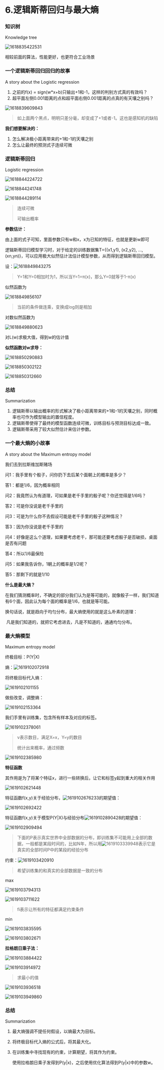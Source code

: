 # 6.逻辑斯蒂回归与最大熵

### 知识树

Knowledge tree

![1618835422531](assets/1618835422531.png)

相较前面的算法，性能更好，也更符合工业场景



### 一个逻辑斯蒂回归回归的故事

A story about the Logistic regression

1. 之前的f(x) = sign(w*x+b)只输出+1和-1，这样的判别方式真的有效吗？
2. 超平面左侧0.001距离的点和超平面右侧0.001距离的点真的有天壤之别吗？

![1618839609843](assets/1618839609843.png)

> 如上面两个黑点，明明只差分毫，却变成了+1或者-1。这也是感知机的缺陷

**我们想要解决的：**

1. 怎么解决极小距离带来的+1和-1的天壤之别
2. 怎么让最终的预测式子连续可微



### 逻辑斯蒂回归

Logistic regression

![1618844224722](assets/1618844224722.png)

![1618844241748](assets/1618844241748.png)

![1618844289114](assets/1618844289114.png)



> 连续可微
>
> 可输出概率



**参数估计：**

由上面的式子可知，里面参数只有w和x，x为已知的特征，也就是更新w即可

逻辑斯蒂回归模型学习时，对于给定的训练数据集T={(x1,y1), (x2,y2), ...,(xn,yn)}，可以应用极大似然估计法估计模型参数，从而得到逻辑斯蒂回归模型。

设：![1618849843275](assets/1618849843275.png)

> Y=1和Y=0相加时为1，所以当Y=1=π(x)，那么Y=0就等于1-π(x)

似然函数为

![1618849856107](assets/1618849856107.png)

> 当前的条件做连乘，变换成log则是相加

对数似然函数为

![1618849880623](assets/1618849880623.png)

对L(w)求极大值，得到w的估计值

**似然函数对w求导：**

![1618850290883](assets/1618850290883.png)

![1618850302122](assets/1618850302122.png)

![1618850312660](assets/1618850312660.png)



### 总结

Summarization

1. 逻辑斯蒂以输出概率的形式解决了极小距离带来的+1和-1的天壤之别，同时概率也可作为模型输出的置信程度。
2. 逻辑斯蒂使得了最终的模型函数连续可微，训练目标与预测目标达成一致。
3. 逻辑斯蒂采用了较大似然估计来估计参数。



### 一个最大熵的小故事

A story about the Maximum entropy model

我们去到拉斯维加斯赌场

问1：我手里有个骰子，问你扔下去后某个面朝上的概率是多少？

答1：都是1/6，因为概率相同



问2：我竟然认为有道理，可如果是老千手里的骰子呢？你还觉得是1/6吗？

答2：可是你没说是老千手里的



问3：可是为什么你不去假设可能是老千手里的骰子这种情况？

答3：因为你没说是老千手里的



问4：好像是这么个道理，如果要考虑老千，那可能还要考虑骰子是否破损，桌面是否有问题

答4：所以1/6最保险



问5：如果我告诉你，1朝上的概率是1/2呢？

答5：那剩下的就是1/10



**什么是最大熵？**

在我们猜测概率时，不确定的部分我们认为是等可能的，就像骰子一样，我们知道有6个面，因此认为每个面的概率是1/6，也就是等可能。

换句话说，就是趋向于均匀分布，最大熵使用的就是这么朴素的道理：

​	凡是我们知道的，就把它考虑进去，凡是不知道的，通通均匀分布。



### 最大熵模型

Maximum entropy model

终极目标：P(Y|X)

熵：![1619102072918](assets/1619102072918.png)

将终极目标代入熵：

![1619102101155](assets/1619102101155.png)

做些改变，调整熵：

![1619102153364](assets/1619102153364.png)

我们手里有训练集，包含所有样本及对应的标签。

![1619102378061](assets/1619102378061.png)

> v表示数目，满足X=x，Y=y的数目
>
> 统计出来概率，通过频数

![1619102385980](assets/1619102385980.png)



**特征函数**

其作用是为了将某个特征x，进行一些转换后，让它和标签y起到重大的相关作用

![1619102621448](assets/1619102621448.png)

特征函数f(x,y)关于经验分布，![1619102676233](assets/1619102676233.png)的期望值：

![1619102692422](assets/1619102692422.png)

特征函数f(x,y)关于模型P(Y|X)与经验分布![1619102890428](assets/1619102890428.png)的期望值：

![1619102909494](assets/1619102909494.png)

> 下面的P表示真实世界中全部数据的分布，即训练集不可能用上全部的数据，一般都是某段时间的，比如N年，所以用![1619103339948](assets/1619103339948.png)表示它是真实的全部时间P中的某段的经验分布

约束：![1619103420910](assets/1619103420910.png)

> 希望训练集的和真实的全部数据是一致的分布



max

![1619103794313](assets/1619103794313.png)

![1619103711622](assets/1619103711622.png)

> fi表示让所有的特征都满足约束条件

min

![1619103835595](assets/1619103835595.png)

![1619103802671](assets/1619103802671.png)



**拉格朗日乘子法：**

![1619103884422](assets/1619103884422.png)

![1619103914972](assets/1619103914972.png)

> 求最小的值

![1619103936518](assets/1619103936518.png)

![1619103949860](assets/1619103949860.png)



### 总结

Summarization

1. 最大熵强调不提任何假设，以熵最大为目标。

2. 将终极目标代入熵的公式后，将其最大化。

3. 在训练集中寻找现有的约束，计算期望，将其作为约束。

   使用拉格朗日乘子发得到P(y|x)，之后使用优化算法得到P(y|x)中的参数w。

